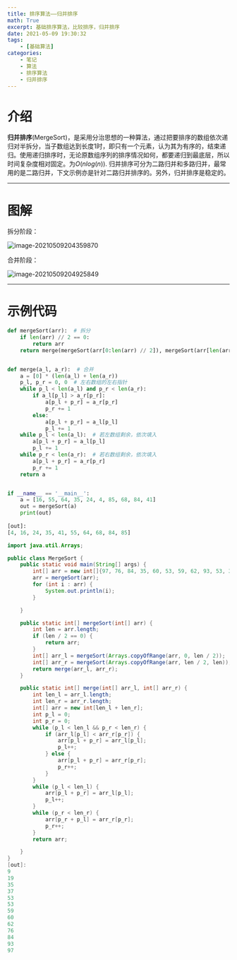 ```yaml
---
title: 排序算法——归并排序
math: True
excerpt: 基础排序算法，比较排序，归并排序
date: 2021-05-09 19:30:32
tags:
	- [基础算法]
categories:
	- 笔记
	- 算法
	- 排序算法
	- 归并排序
---
```


# 介绍

**归并排序**(MergeSort)，是采用分治思想的一种算法，通过把要排序的数组依次递归对半拆分，当子数组达到长度1时，即只有一个元素，认为其为有序的，结束递归。使用递归排序时，无论原数组序列的排序情况如何，都要递归到最底层，所以时间复杂度相对固定。为$O(nlog(n))$. 归并排序可分为二路归并和多路归并，最常用的是二路归并，下文示例亦是针对二路归并排序的。另外，归并排序是稳定的。



***

# 图解

拆分阶段：

![image-20210509204359870](https://gitee.com/xiubenwu/xiubenwu-images/raw/master/img/20210509MergeSort1.png)

合并阶段：

![image-20210509204925849](https://gitee.com/xiubenwu/xiubenwu-images/raw/master/img/20210509MergeSort2.png)

***



# 示例代码

```python
def mergeSort(arr):  # 拆分
    if len(arr) // 2 == 0:
        return arr
    return merge(mergeSort(arr[0:len(arr) // 2]), mergeSort(arr[len(arr) // 2:]))


def merge(a_l, a_r):  # 合并
    a = [0] * (len(a_l) + len(a_r))
    p_l, p_r = 0, 0  # 左右数组的左右指针
    while p_l < len(a_l) and p_r < len(a_r):
        if a_l[p_l] > a_r[p_r]:
            a[p_l + p_r] = a_r[p_r]
            p_r += 1
        else:
            a[p_l + p_r] = a_l[p_l]
            p_l += 1
    while p_l < len(a_l):  # 若左数组剩余，依次填入
        a[p_l + p_r] = a_l[p_l]
        p_l += 1
    while p_r < len(a_r):  # 若右数组剩余，依次填入
        a[p_l + p_r] = a_r[p_r]
        p_r += 1
    return a


if __name__ == '__main__':
    a = [16, 55, 64, 35, 24, 4, 85, 68, 84, 41]
    out = mergeSort(a)
    print(out)
    
[out]:
[4, 16, 24, 35, 41, 55, 64, 68, 84, 85]
```

```java
import java.util.Arrays;

public class MergeSort {
    public static void main(String[] args) {
        int[] arr = new int[]{97, 76, 84, 35, 60, 53, 59, 62, 93, 53, 37, 19, 9};
        arr = mergeSort(arr);
        for (int i : arr) {
            System.out.println(i);
        }

    }

    public static int[] mergeSort(int[] arr) {
        int len = arr.length;
        if (len / 2 == 0) {
            return arr;
        }
        int[] arr_l = mergeSort(Arrays.copyOfRange(arr, 0, len / 2));
        int[] arr_r = mergeSort(Arrays.copyOfRange(arr, len / 2, len));
        return merge(arr_l, arr_r);
    }

    public static int[] merge(int[] arr_l, int[] arr_r) {
        int len_l = arr_l.length;
        int len_r = arr_r.length;
        int[] arr = new int[len_l + len_r];
        int p_l = 0;
        int p_r = 0;
        while (p_l < len_l && p_r < len_r) {
            if (arr_l[p_l] < arr_r[p_r]) {
                arr[p_l + p_r] = arr_l[p_l];
                p_l++;
            } else {
                arr[p_l + p_r] = arr_r[p_r];
                p_r++;
            }
        }
        while (p_l < len_l) {
            arr[p_l + p_r] = arr_l[p_l];
            p_l++;
        }
        while (p_r < len_r) {
            arr[p_r + p_l] = arr_r[p_r];
            p_r++;
        }
        return arr;

    }
}
[out]:
9
19
35
37
53
53
59
60
62
76
84
93
97
```







